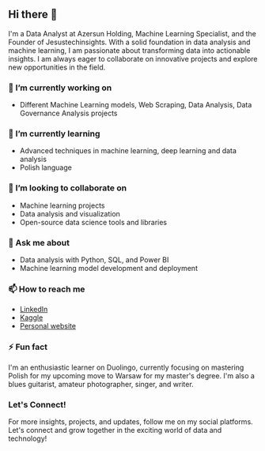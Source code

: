 ## Hi there 👋

I'm a Data Analyst at Azersun Holding, Machine Learning Specialist, and the Founder of Jesustechinsights. With a solid foundation in data analysis and machine learning, I am passionate about transforming data into actionable insights. I am always eager to collaborate on innovative projects and explore new opportunities in the field.

### 🔭 I’m currently working on
- Different Machine Learning models, Web Scraping, Data Analysis, Data Governance Analysis projects

### 🌱 I’m currently learning
- Advanced techniques in machine learning, deep learning and data analysis
- Polish language

### 👯 I’m looking to collaborate on
- Machine learning projects
- Data analysis and visualization
- Open-source data science tools and libraries

### 💬 Ask me about
- Data analysis with Python, SQL, and Power BI
- Machine learning model development and deployment

### 📫 How to reach me
- [LinkedIn](https://www.linkedin.com/in/isa-zeynalov-56a8a31a9/)
- [Kaggle](https://www.kaggle.com/isazeynalov)
- [Personal website](https://jesustechinsights.com/)

### ⚡ Fun fact
I'm an enthusiastic learner on Duolingo, currently focusing on mastering Polish for my upcoming move to Warsaw for my master's degree. I'm also a blues guitarist, amateur photographer, singer, and writer.

### Let's Connect!
For more insights, projects, and updates, follow me on my social platforms. Let's connect and grow together in the exciting world of data and technology!
